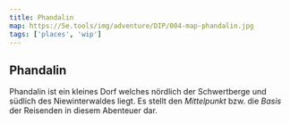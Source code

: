 ```yaml
---
title: Phandalin
map: https://5e.tools/img/adventure/DIP/004-map-phandalin.jpg
tags: ['places', 'wip']
---
```


## Phandalin

Phandalin ist ein kleines Dorf welches nördlich der Schwertberge und südlich des Niewinterwaldes liegt. Es stellt den _Mittelpunkt_ bzw. die _Basis_ der Reisenden in diesem Abenteuer dar.